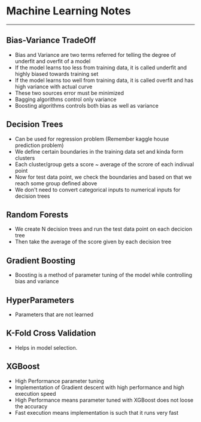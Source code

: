 # Machine Learning Notes
------------------------

## Bias-Variance TradeOff
- Bias and Variance are two terms referred for telling the degree of underfit and overfit of a model
- If the model learns too less from training data, it is called underfit and highly biased towards training set
- If the model learns too well from training data, it is called overfit and has high variance with actual curve
- These two sources error must be minimized
- Bagging algorithms control only variance
- Boosting algorithms controls both bias as well as variance

## Decision Trees
- Can be used for regression problem (Remember kaggle house prediction problem)
- We define certain boundaries in the training data set and kinda form clusters 
- Each cluster/group gets a score ~ average of the scrore of each indivual point
- Now for test data point, we check the boundaries and based on that we reach some group defined above
- We don't need to convert categorical inputs to numerical inputs for decision trees

## Random Forests
- We create N decision trees and run the test data point on each decicion tree
- Then take the average of the score given by each decision tree

## Gradient Boosting
- Boosting is a method of parameter tuning of the model while controlling bias and variance

## HyperParameters
- Parameters that are not learned

## K-Fold Cross Validation
- Helps in model selection.

## XGBoost
- High Performance parameter tuning
- Implementation of Gradient descent with high performance and high execution speed
- High Performance means parameter tuned with XGBoost does not loose the accuracy
- Fast execution means implementation is such that it runs very fast
